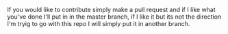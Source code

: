 If you would like to contribute simply make a pull request and if I like what you've done I'll put in in the master branch, if I like it but its not the direction I'm tryig to go with this repo I will simply put it in another branch.
